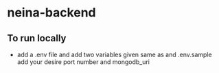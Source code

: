 # neina-backend

## To run locally
-  add a .env file and add two variables given same as and .env.sample add your desire port number and mongodb_uri
